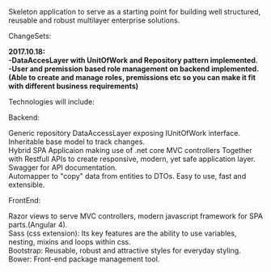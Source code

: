 Skeleton application to serve as a starting point for building well structured, reusable and robust multilayer enterprise solutions.

ChangeSets:


**2017.10.18:**  
**-DataAccesLayer with UnitOfWork and Repository pattern implemented.**  
**-User and premission based role management on backend implemented.(Able to create and manage roles, premissions etc so you can make it fit with different business requirements)**  
  
  
  
  
  
Technologies will include:   

Backend:    
            
Generic repository DataAccessLayer exposing IUnitOfWork interface.    
Inheritable base model to track changes.    
Hybrid SPA Applicaion making use of .net core MVC controllers Together with Restfull APIs to create responsive, modern, yet safe application layer.   
Swagger for API documentation.    
Automapper to "copy" data from entities to DTOs. Easy to use, fast and extensible.    
        
        
             
FrontEnd:   
            
Razor views to serve MVC controllers, modern javascript framework for SPA parts.(Angular 4).    
Sass (css extension):  Its key features are the ability to use variables, nesting, mixins and loops within css.   
Bootstrap: Reusable, robust and attractive styles for everyday styling.   
Bower: Front-end package management tool.



